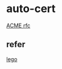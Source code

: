 # auto-cert

[ACME rfc](https://datatracker.ietf.org/doc/html/rfc8555)

## refer
[lego](https://github.com/go-acme/lego)
